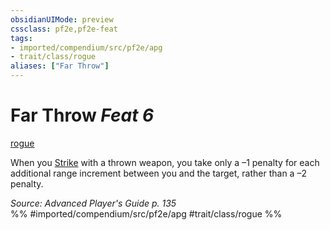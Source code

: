 ```yaml
---
obsidianUIMode: preview
cssclass: pf2e,pf2e-feat
tags:
- imported/compendium/src/pf2e/apg
- trait/class/rogue
aliases: ["Far Throw"]
---
```

# Far Throw  *Feat 6*  
[rogue](rules/traits/rogue.md)  


When you [Strike](strike.md) with a thrown weapon, you take only a –1 penalty for each additional range increment between you and the target, rather than a –2 penalty.

*Source: Advanced Player's Guide p. 135*  
%% #imported/compendium/src/pf2e/apg #trait/class/rogue %%